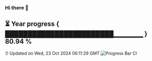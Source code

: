 ### Hi there 👋
⏳ Year progress { ████████████████████████▁▁▁▁▁▁ } 80.94 %
---
⏰ Updated on Wed, 23 Oct 2024 06:11:29 GMT
![Progress Bar CI](https://github.com/Moyi321/Moyi321/workflows/Progress%20Bar%20CI/badge.svg)
